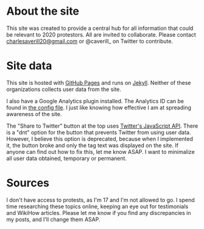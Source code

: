 # About the site
This site was created to provide a central hub for all information that could be relevant to 2020 protestors. All are invited to collaborate. Please contact charlesaverill20@gmail.com or @caverill_ on Twitter to contribute. 

# Site data
This site is hosted with [GitHub Pages](https://pages.github.com/) and runs on [Jekyll](https://jekyllrb.com/). Neither of these organizations collects user data from the site.

I also have a Google Analytics plugin installed. The Analytics ID can be found in [the config file](_config.yml). I just like knowing how effective I am at spreading awareness of the site.

The "Share to Twitter" button at the top uses [Twitter's JavaScript API](https://developer.twitter.com/en/docs/twitter-for-websites/tweet-button/overview). There is a "dnt" option for the button that prevents Twitter from using user data. However, I believe this option is deprecated, because when I implemented it, the button broke and only the tag text was displayed on the site. If anyone can find out how to fix this, let me know ASAP. I want to minimalize all user data obtained, temporary or permanent.

# Sources
I don't have access to protests, as I'm 17 and I'm not allowed to go. I spend time researching these topics online, keeping an eye out for testimonials and WikiHow articles. Please let me know if you find any discrepancies in my posts, and I'll change them ASAP.
